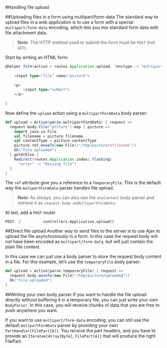 #Handling file upload


##Uploading files in a form using multipart/form-data
The standard way to upload files in a web application is to use a form with a special `multipart/form-data` encoding, which lets you mix standard form data with file attachment data. 

> **Note**: The HTTP method used to submit the form must be `POST` (not `GET`). 

Start by writing an HTML form:

```scala
@helper.form(action = routes.Application.upload, 'enctype -> "multipart/form-data") {
    
    <input type="file" name="picture">
    
    <p>
        <input type="submit">
    </p>
    
}
```

Now define the `upload` action using a `multipartFormData` body parser:

```scala
def upload = Action(parse.multipartFormData) { request =>
  request.body.file("picture").map { picture =>
    import java.io.File
    val filename = picture.filename
    val contentType = picture.contentType
    picture.ref.moveTo(new File(s"/tmp/picture/$filename"))
    Ok("File uploaded")
  }.getOrElse {
    Redirect(routes.Application.index).flashing(
      "error" -> "Missing file")
  }
}
```

The `ref` attribute give you a reference to a `TemporaryFile`. This is the default way the `mutipartFormData` parser handles file upload.

> **Note**: As always, you can also use the `anyContent` body parser and retrieve it as `request.body.asMultipartFormData`.

At last, add a `POST` router

```
POST  /          controllers.Application.upload()
```


##Direct file upload
Another way to send files to the server is to use Ajax to upload the file asynchronously in a form. In this case the request body will not have been encoded as `multipart/form-data`, but will just contain the plain file content.

In this case we can just use a body parser to store the request body content in a file. For this example, let’s use the `temporaryFile` body parser:

```scala
def upload = Action(parse.temporaryFile) { request =>
  request.body.moveTo(new File("/tmp/picture/uploaded"))
  Ok("File uploaded")
}
```


##Writing your own body parser
If you want to handle the file upload directly without buffering it in a temporary file, you can just write your own `BodyParser`. In this case, you will receive chunks of data that you are free to push anywhere you want.

If you want to use `multipart/form-data` encoding, you can still use the default `mutipartFormData` parser by providing your own `PartHandler[FilePart[A]]`. You receive the part headers, and you have to provide an `Iteratee[Array[Byte]`, `FilePart[A]]` that will produce the right FilePart.